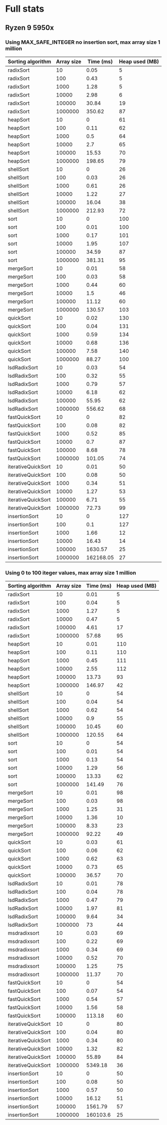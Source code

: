 # Full stats

## Ryzen 9 5950x
### Using MAX_SAFE_INTEGER no insertion sort, max array size 1 million
|Sorting algorithm |Array size|Time (ms)|Heap used (MB)|
|------------------|----------|---------|--------------|
|radixSort         |10        |0.05     | 5            |
|radixSort         |100       |0.43     | 5            |
|radixSort         |1000      |1.28     | 5            |
|radixSort         |10000     |2.98     | 6            |
|radixSort         |100000    |30.84    | 19           |
|radixSort         |1000000   |350.62   | 87           |
|heapSort          |10        |0        | 61           |
|heapSort          |100       |0.11     | 62           |
|heapSort          |1000      |0.5      | 64           |
|heapSort          |10000     |2.7      | 65           |
|heapSort          |100000    |15.53    | 70           |
|heapSort          |1000000   |198.65   | 79           |
|shellSort         |10        |0        | 26           |
|shellSort         |100       |0.03     | 26           |
|shellSort         |1000      |0.61     | 26           |
|shellSort         |10000     |1.22     | 27           |
|shellSort         |100000    |16.04    | 38           |
|shellSort         |1000000   |212.93   | 72           |
|sort              |10        |0        | 100          |
|sort              |100       |0.01     | 100          |
|sort              |1000      |0.17     | 101          |
|sort              |10000     |1.95     | 107          |
|sort              |100000    |34.59    | 87           |
|sort              |1000000   |381.31   | 95           |
|mergeSort         |10        |0.01     | 58           |
|mergeSort         |100       |0.03     | 58           |
|mergeSort         |1000      |0.44     | 60           |
|mergeSort         |10000     |1.5      | 46           |
|mergeSort         |100000    |11.12    | 60           |
|mergeSort         |1000000   |130.57   | 103          |
|quickSort         |10        |0.02     | 130          |
|quickSort         |100       |0.04     | 131          |
|quickSort         |1000      |0.59     | 134          |
|quickSort         |10000     |0.68     | 136          |
|quickSort         |100000    |7.58     | 140          |
|quickSort         |1000000   |88.27    | 100          |
|lsdRadixSort      |10        |0.03     | 54           |
|lsdRadixSort      |100       |0.32     | 55           |
|lsdRadixSort      |1000      |0.79     | 57           |
|lsdRadixSort      |10000     |6.18     | 62           |
|lsdRadixSort      |100000    |55.95    | 62           |
|lsdRadixSort      |1000000   |556.62   | 68           |
|fastQuickSort     |10        |0        | 82           |
|fastQuickSort     |100       |0.08     | 82           |
|fastQuickSort     |1000      |0.52     | 85           |
|fastQuickSort     |10000     |0.7      | 87           |
|fastQuickSort     |100000    |8.68     | 78           |
|fastQuickSort     |1000000   |101.05   | 74           |
|iterativeQuickSort|10        |0.01     | 50           |
|iterativeQuickSort|100       |0.08     | 50           |
|iterativeQuickSort|1000      |0.34     | 51           |
|iterativeQuickSort|10000     |1.27     | 53           |
|iterativeQuickSort|100000    |6.71     | 55           |
|iterativeQuickSort|1000000   |72.73    | 99           |
|insertionSort     |10        |0        | 127          |
|insertionSort     |100       |0.1      | 127          |
|insertionSort     |1000      |1.66     | 12           |
|insertionSort     |10000     |16.43    | 14           |
|insertionSort     |100000    |1630.57  | 25           |
|insertionSort     |1000000   |162168.05| 27           |

### Using 0 to 100 iteger values, max array size 1 million
|Sorting algorithm|Array size|Time (ms)|Heap used (MB)|
|-----------------|----------|---------|--------------|
|radixSort        |10        |0.01     | 5            |
|radixSort        |100       |0.04     | 5            |
|radixSort        |1000      |1.27     | 5            |
|radixSort        |10000     |0.47     | 5            |
|radixSort        |100000    |4.61     | 17           |
|radixSort        |1000000   |57.68    | 95           |
|heapSort         |10        |0.01     | 110          |
|heapSort         |100       |0.11     | 110          |
|heapSort         |1000      |0.45     | 111          |
|heapSort         |10000     |2.55     | 112          |
|heapSort         |100000    |13.73    | 93           |
|heapSort         |1000000   |146.97   | 42           |
|shellSort        |10        |0        | 54           |
|shellSort        |100       |0.04     | 54           |
|shellSort        |1000      |0.62     | 54           |
|shellSort        |10000     |0.9      | 55           |
|shellSort        |100000    |10.45    | 60           |
|shellSort        |1000000   |120.55   | 64           |
|sort             |10        |0        | 54           |
|sort             |100       |0.01     | 54           |
|sort             |1000      |0.13     | 54           |
|sort             |10000     |1.29     | 56           |
|sort             |100000    |13.33    | 62           |
|sort             |1000000   |141.49   | 76           |
|mergeSort        |10        |0.01     | 98           |
|mergeSort        |100       |0.03     | 98           |
|mergeSort        |1000      |1.25     | 31           |
|mergeSort        |10000     |1.36     | 10           |
|mergeSort        |100000    |8.33     | 23           |
|mergeSort        |1000000   |92.22    | 49           |
|quickSort        |10        |0.03     | 61           |
|quickSort        |100       |0.06     | 62           |
|quickSort        |1000      |0.62     | 63           |
|quickSort        |10000     |0.73     | 65           |
|quickSort        |100000    |36.57    | 70           |
|lsdRadixSort     |10        |0.01     | 78           |
|lsdRadixSort     |100       |0.04     | 78           |
|lsdRadixSort     |1000      |0.47     | 79           |
|lsdRadixSort     |10000     |1.97     | 81           |
|lsdRadixSort     |100000    |9.64     | 34           |
|lsdRadixSort     |1000000   |73       | 44           |
|msdradixsort     |10        |0.03     | 69           |
|msdradixsort     |100       |0.22     | 69           |
|msdradixsort     |1000      |0.34     | 69           |
|msdradixsort     |10000     |0.52     | 70           |
|msdradixsort     |100000    |1.25     | 75           |
|msdradixsort     |1000000   |11.37    | 70           |
|fastQuickSort    |10        |0        | 54           |
|fastQuickSort    |100       |0.07     | 54           |
|fastQuickSort    |1000      |0.54     | 57           |
|fastQuickSort    |10000     |1.56     | 58           |
|fastQuickSort    |100000    |113.18   | 60           |
|iterativeQuickSort|10        |0        | 80           |
|iterativeQuickSort|100       |0.04     | 80           |
|iterativeQuickSort|1000      |0.34     | 80           |
|iterativeQuickSort|10000     |1.32     | 82           |
|iterativeQuickSort|100000    |55.89    | 84           |
|iterativeQuickSort|1000000   |5349.18  | 36           |
|insertionSort    |10        |0        | 50           |
|insertionSort    |100       |0.08     | 50           |
|insertionSort    |1000      |0.57     | 50           |
|insertionSort    |10000     |16.12    | 51           |
|insertionSort    |100000    |1561.79  | 57           |
|insertionSort    |1000000   |160103.6 | 25           |
